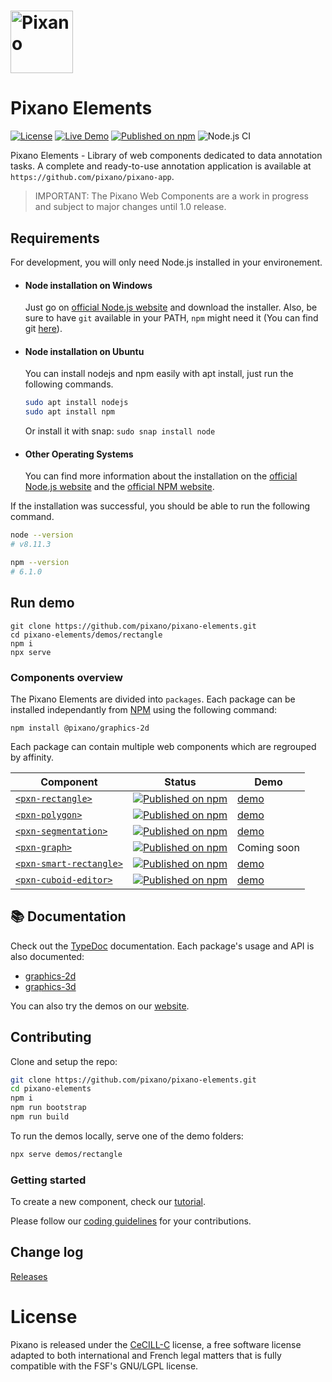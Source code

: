 # <img src="images/pixano_logo.png" alt="Pixano" height="100"/>

Pixano Elements
===============
[![License](https://img.shields.io/badge/license-CeCILL--C-blue.svg)](LICENSE) [![Live Demo](https://img.shields.io/badge/demo-online-green.svg)](http://pixano.cea.fr/smart-annotation/) [![Published on npm](https://img.shields.io/npm/v/@pixano/graphics-2d.svg)](https://www.npmjs.com/package/@pixano/graphics-2d) ![Node.js CI](https://github.com/pixano/pixano-elements/workflows/Node.js%20CI/badge.svg)


Pixano Elements - Library of web components dedicated to data annotation tasks. A complete and ready-to-use annotation application is available at `https://github.com/pixano/pixano-app`.

> IMPORTANT: The Pixano Web Components are a work in progress and subject to major changes until 1.0 release.

## Requirements

For development, you will only need Node.js installed in your environement.

- #### Node installation on Windows

  Just go on [official Node.js website](https://nodejs.org/) and download the installer.
Also, be sure to have `git` available in your PATH, `npm` might need it (You can find git [here](https://git-scm.com/)).

- #### Node installation on Ubuntu

  You can install nodejs and npm easily with apt install, just run the following commands.
    ```bash
    sudo apt install nodejs
    sudo apt install npm
    ```
  Or install it with snap: `sudo snap install node`

- #### Other Operating Systems
  You can find more information about the installation on the [official Node.js website](https://nodejs.org/) and the [official NPM website](https://npmjs.org/).

If the installation was successful, you should be able to run the following command.

```bash
node --version
# v8.11.3

npm --version
# 6.1.0
```

## Run demo

```
git clone https://github.com/pixano/pixano-elements.git
cd pixano-elements/demos/rectangle
npm i
npx serve
```


### Components overview

The Pixano Elements are divided into `packages`. Each package can be installed independantly from [NPM](https://www.npmjs.com/) using the following command:

```
npm install @pixano/graphics-2d
```

Each package can contain multiple web components which are regrouped by affinity.


| Component | Status | Demo |
| ----------| -------| -----|
| [`<pxn-rectangle>`](https://github.com/pixano/pixano-elements/blob/master/packages/graphics-2d) | [![Published on npm](https://img.shields.io/npm/v/@pixano/graphics-2d.svg)](https://www.npmjs.com/package/@pixano/graphics-2d) | [demo](http://pixano.cea.fr/bounding-box/) |
| [`<pxn-polygon>`](https://github.com/pixano/pixano-elements/blob/master/packages/graphics-2d) |  [![Published on npm](https://img.shields.io/npm/v/@pixano/graphics-2d.svg)](https://www.npmjs.com/package/@pixano/graphics-2d) | [demo](http://pixano.cea.fr/polygon/) |
| [`<pxn-segmentation>`](https://github.com/pixano/pixano-elements/blob/master/packages/graphics-2d) | [![Published on npm](https://img.shields.io/npm/v/@pixano/graphics-2d.svg)](https://www.npmjs.com/package/@pixano/graphics-2d) | [demo](http://pixano.cea.fr/pixelwise/) |
| [`<pxn-graph>`](https://github.com/pixano/pixano-elements/blob/master/packages/graphics-2d) | [![Published on npm](https://img.shields.io/npm/v/@pixano/graphics-2d.svg)](https://www.npmjs.com/package/@pixano/graphics-2d) | Coming soon |
| [`<pxn-smart-rectangle>`](https://github.com/pixano/pixano-elements/blob/master/packages/graphics-2d) | [![Published on npm](https://img.shields.io/npm/v/@pixano/graphics-2d.svg)](https://www.npmjs.com/package/@pixano/graphics-2d) | [demo](http://pixano.cea.fr/smart-annotation/) |
| [`<pxn-cuboid-editor>`](https://github.com/pixano/pixano-elements/blob/master/packages/graphics-3d) | [![Published on npm](https://img.shields.io/npm/v/@pixano/graphics-3d.svg)](https://www.npmjs.com/package/@pixano/graphics-3d) | [demo](http://pixano.cea.fr/3d-bounding-box/) |

## 📚 Documentation

Check out the [TypeDoc](https://pixano.github.io/docs/docs) documentation. Each package's usage and API is also documented:
- [graphics-2d](https://github.com/pixano/pixano-elements/blob/master/packages/graphics-2d)
- [graphics-3d](https://github.com/pixano/pixano-elements/blob/master/packages/graphics-2d)


You can also try the demos on our [website](http://pixano.cea.fr/bounding-box/).

## Contributing

Clone and setup the repo:

```bash
git clone https://github.com/pixano/pixano-elements.git
cd pixano-elements
npm i
npm run bootstrap
npm run build
```

To run the demos locally, serve one of the demo folders:

```bash
npx serve demos/rectangle
```

### Getting started

To create a new component, check our [tutorial](./documentation/how_to_create_a_new_component.md).

Please follow our [coding guidelines](./documentation/coding_guidelines.md) for your contributions.

## Change log

[Releases](https://github.com/pixano/pixano-elements/releases)

# License

Pixano is released under the [CeCILL-C](LICENSE.txt) license, a free software license
 adapted to both international and French legal matters that is fully compatible
 with the FSF's GNU/LGPL license.
